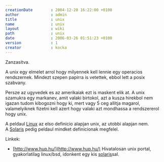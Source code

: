 ```yaml
---
creationDate        : 2004-12-20 16:22:00 +0100 
author              : admin 
title               : unix 
name                : unix 
layout              : wiki 
path                : unix 
date                : 2006-03-26 01:51:23 +0100 
version             : 1 
creator             : kocka 
---
```

Zanzasitva.

A unix egy elmelet arrol hogy milyennek kell lennie egy operacios rendszernek. Mindezt szepen papirra is vetettek, ebbol lett a posix szabvany.

Persze az ugyvedek es az amerikaiak ezt is maskent elik at. A unix szamukra egy markanev, amit valaki birtokol, azt a kusza hirekbol nem igazan tudom kibogozni hogy ki, mert vagy 5 ceg allitja magarol, valamelyiknek fizetni kell azert hogy valaki azt mondhassa a rendszererol hogy unix.

A peldaul [Linux](Linux.html) az elso definicio alapjan unix, az utobbi alapjan nem.<br/>
A [Solaris](Solaris.html) pedig peldaul mindket definicionak megfelel.<br/>

Linkek:<br/>

*   [http://www.hup.hu/](http://www.hup.hu/) Hivatalosan unix portal, gyakorlatilag linux/bsd, idonkent egy kis [solaris](Solaris.html)sal.
